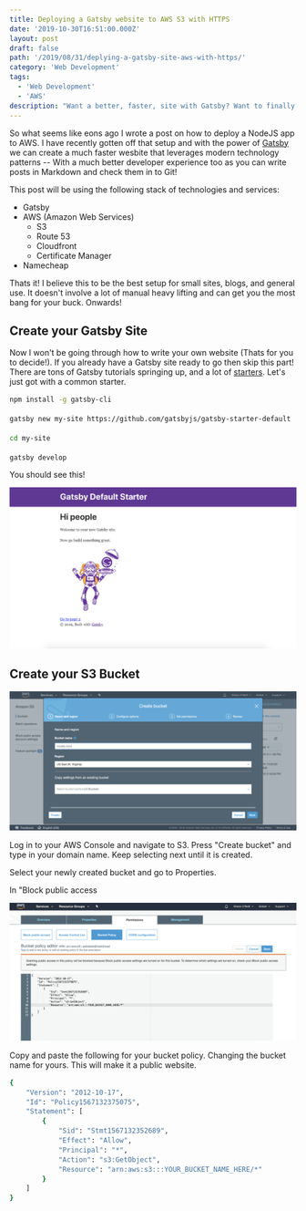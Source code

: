 ```yaml
---
title: Deploying a Gatsby website to AWS S3 with HTTPS
date: '2019-10-30T16:51:00.000Z'
layout: post
draft: false
path: '/2019/08/31/deplying-a-gatsby-site-aws-with-https/'
category: 'Web Development'
tags:
  - 'Web Development'
  - 'AWS'
description: "Want a better, faster, site with Gatsby? Want to finally get off Wordpress with a sustainable solution? Here's how. With Gatsby!"
---
```


So what seems like eons ago I wrote a post on how to deploy a NodeJS app to AWS. I have recently gotten off that setup and with the power of
[Gatsby](https://www.gatsbyjs.org) we can create a much faster wesbite that leverages modern technology patterns -- With a much better developer experience too as you can write posts in Markdown and check them in to Git!

This post will be using the following stack of technologies and services:

- Gatsby
- AWS (Amazon Web Services)
  - S3
  - Route 53
  - Cloudfront
  - Certificate Manager
- Namecheap

Thats it! I believe this to be the best setup for small sites, blogs, and general use. It doesn't involve a lot of manual heavy lifting and can get you the most bang for your buck. Onwards!

## Create your Gatsby Site

Now I won't be going through how to write your own website (Thats for you to decide!). If you already have a Gatsby site ready to go then skip this part! There are tons of Gatsby tutorials springing up, and a lot of [starters](https://www.gatsbyjs.org/starters/?v=2). Let's just got with a common starter.

```sh
npm install -g gatsby-cli

gatsby new my-site https://github.com/gatsbyjs/gatsby-starter-default

cd my-site

gatsby develop
```

You should see this!

![Gastby Starter](./gastby-starter.png)

## Create your S3 Bucket

![Bucket 1](./bucket-1.png)

Log in to your AWS Console and navigate to S3. Press "Create bucket" and type in your domain name. Keep selecting next until it is created.

Select your newly created bucket and go to Properties.

In "Block public access

![Bucket 1](./bucket-2.png)

Copy and paste the following for your bucket policy. Changing the bucket name for yours. This will make it a public website.

```sh
{
    "Version": "2012-10-17",
    "Id": "Policy1567132375075",
    "Statement": [
        {
            "Sid": "Stmt1567132352689",
            "Effect": "Allow",
            "Principal": "*",
            "Action": "s3:GetObject",
            "Resource": "arn:aws:s3:::YOUR_BUCKET_NAME_HERE/*"
        }
    ]
}
```
